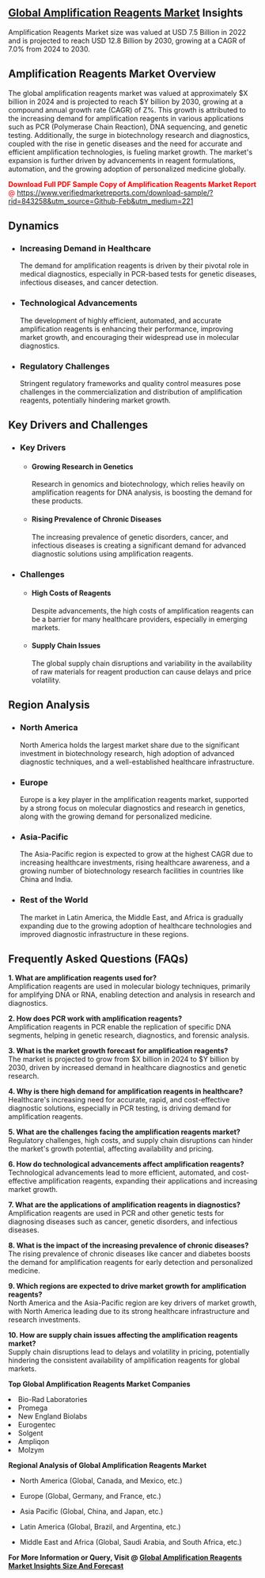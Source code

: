 <h2><a href="https://www.verifiedmarketreports.com/download-sample/?rid=843258&amp;utm_source=Github&amp;utm_medium=221" target="_blank">Global Amplification Reagents Market</a> Insights</h2><p>Amplification Reagents Market size was valued at USD 7.5 Billion in 2022 and is projected to reach USD 12.8 Billion by 2030, growing at a CAGR of 7.0% from 2024 to 2030.</p><p> <h2>Amplification Reagents Market Overview</h2> <p>The global amplification reagents market was valued at approximately $X billion in 2024 and is projected to reach $Y billion by 2030, growing at a compound annual growth rate (CAGR) of Z%. This growth is attributed to the increasing demand for amplification reagents in various applications such as PCR (Polymerase Chain Reaction), DNA sequencing, and genetic testing. Additionally, the surge in biotechnology research and diagnostics, coupled with the rise in genetic diseases and the need for accurate and efficient amplification technologies, is fueling market growth. The market's expansion is further driven by advancements in reagent formulations, automation, and the growing adoption of personalized medicine globally.</p> <p><p><span class=""><span style="color: #ff0000;"><strong>Download Full PDF Sample Copy of Amplification Reagents Market Report</strong> @ </span><a href="https://www.verifiedmarketreports.com/download-sample/?rid=843258&amp;utm_source=Github-Feb&amp;utm_medium=221" target="_blank">https://www.verifiedmarketreports.com/download-sample/?rid=843258&amp;utm_source=Github-Feb&amp;utm_medium=221</a></span></p></p> <h2>Dynamics</h2> <ul> <li><h3>Increasing Demand in Healthcare</h3> The demand for amplification reagents is driven by their pivotal role in medical diagnostics, especially in PCR-based tests for genetic diseases, infectious diseases, and cancer detection.</li> <li><h3>Technological Advancements</h3> The development of highly efficient, automated, and accurate amplification reagents is enhancing their performance, improving market growth, and encouraging their widespread use in molecular diagnostics.</li> <li><h3>Regulatory Challenges</h3> Stringent regulatory frameworks and quality control measures pose challenges in the commercialization and distribution of amplification reagents, potentially hindering market growth.</li> </ul> <h2>Key Drivers and Challenges</h2> <ul> <li><h3>Key Drivers</h3> <ul> <li><h4>Growing Research in Genetics</h4> Research in genomics and biotechnology, which relies heavily on amplification reagents for DNA analysis, is boosting the demand for these products.</li> <li><h4>Rising Prevalence of Chronic Diseases</h4> The increasing prevalence of genetic disorders, cancer, and infectious diseases is creating a significant demand for advanced diagnostic solutions using amplification reagents.</li> </ul> </li> <li><h3>Challenges</h3> <ul> <li><h4>High Costs of Reagents</h4> Despite advancements, the high costs of amplification reagents can be a barrier for many healthcare providers, especially in emerging markets.</li> <li><h4>Supply Chain Issues</h4> The global supply chain disruptions and variability in the availability of raw materials for reagent production can cause delays and price volatility.</li> </ul> </li> </ul> <h2>Region Analysis</h2> <ul> <li><h3>North America</h3> North America holds the largest market share due to the significant investment in biotechnology research, high adoption of advanced diagnostic techniques, and a well-established healthcare infrastructure.</li> <li><h3>Europe</h3> Europe is a key player in the amplification reagents market, supported by a strong focus on molecular diagnostics and research in genetics, along with the growing demand for personalized medicine.</li> <li><h3>Asia-Pacific</h3> The Asia-Pacific region is expected to grow at the highest CAGR due to increasing healthcare investments, rising healthcare awareness, and a growing number of biotechnology research facilities in countries like China and India.</li> <li><h3>Rest of the World</h3> The market in Latin America, the Middle East, and Africa is gradually expanding due to the growing adoption of healthcare technologies and improved diagnostic infrastructure in these regions.</li> </ul> <h2>Frequently Asked Questions (FAQs)</h2> <p><b>1. What are amplification reagents used for?</b><br> Amplification reagents are used in molecular biology techniques, primarily for amplifying DNA or RNA, enabling detection and analysis in research and diagnostics.</p> <p><b>2. How does PCR work with amplification reagents?</b><br> Amplification reagents in PCR enable the replication of specific DNA segments, helping in genetic research, diagnostics, and forensic analysis.</p> <p><b>3. What is the market growth forecast for amplification reagents?</b><br> The market is projected to grow from $X billion in 2024 to $Y billion by 2030, driven by increased demand in healthcare diagnostics and genetic research.</p> <p><b>4. Why is there high demand for amplification reagents in healthcare?</b><br> Healthcare's increasing need for accurate, rapid, and cost-effective diagnostic solutions, especially in PCR testing, is driving demand for amplification reagents.</p> <p><b>5. What are the challenges facing the amplification reagents market?</b><br> Regulatory challenges, high costs, and supply chain disruptions can hinder the market's growth potential, affecting availability and pricing.</p> <p><b>6. How do technological advancements affect amplification reagents?</b><br> Technological advancements lead to more efficient, automated, and cost-effective amplification reagents, expanding their applications and increasing market growth.</p> <p><b>7. What are the applications of amplification reagents in diagnostics?</b><br> Amplification reagents are used in PCR and other genetic tests for diagnosing diseases such as cancer, genetic disorders, and infectious diseases.</p> <p><b>8. What is the impact of the increasing prevalence of chronic diseases?</b><br> The rising prevalence of chronic diseases like cancer and diabetes boosts the demand for amplification reagents for early detection and personalized medicine.</p> <p><b>9. Which regions are expected to drive market growth for amplification reagents?</b><br> North America and the Asia-Pacific region are key drivers of market growth, with North America leading due to its strong healthcare infrastructure and research investments.</p> <p><b>10. How are supply chain issues affecting the amplification reagents market?</b><br> Supply chain disruptions lead to delays and volatility in pricing, potentially hindering the consistent availability of amplification reagents for global markets.</p> </p><p><strong>Top Global Amplification Reagents Market Companies</strong></p><div data-test-id=""><p><li>Bio-Rad Laboratories</li><li> Promega</li><li> New England Biolabs</li><li> Eurogentec</li><li> Solgent</li><li> Ampliqon</li><li> Molzym</li></p><div><strong>Regional Analysis of&nbsp;Global Amplification Reagents Market</strong></div><ul><li dir="ltr"><p dir="ltr">North America&nbsp;(Global, Canada, and Mexico, etc.)</p></li><li dir="ltr"><p dir="ltr">Europe (Global, Germany, and France, etc.)</p></li><li dir="ltr"><p dir="ltr">Asia Pacific&nbsp;(Global, China, and Japan, etc.)</p></li><li dir="ltr"><p dir="ltr">Latin America&nbsp;(Global, Brazil, and Argentina, etc.)</p></li><li dir="ltr">Middle East and Africa&nbsp;(Global, Saudi Arabia, and South Africa, etc.)</li></ul><p><strong>For More Information or Query, Visit @&nbsp;</strong><strong><a href="https://www.verifiedmarketreports.com/product/amplification-reagents-market/?utm_source=Github&amp;utm_medium=221" target="_blank">Global Amplification Reagents Market Insights Size And Forecast</a></strong></p></div>
